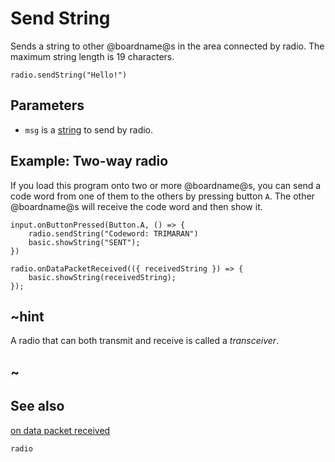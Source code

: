 # Send String

Sends a string to other @boardname@s in the area connected by radio. The
maximum string length is 19 characters.

```sig
radio.sendString("Hello!")
```

## Parameters

* `msg` is a [string](/types/string) to send by radio.


## Example: Two-way radio

If you load this program onto two or more @boardname@s, you can send a
code word from one of them to the others by pressing button `A`.  The
other @boardname@s will receive the code word and then show it.

```blocks
input.onButtonPressed(Button.A, () => {
    radio.sendString("Codeword: TRIMARAN")
    basic.showString("SENT");
})

radio.onDataPacketReceived(({ receivedString }) => {
    basic.showString(receivedString);
});
```

## ~hint

A radio that can both transmit and receive is called a _transceiver_.

## ~

## See also

[on data packet received](/reference/radio/on-data-packet-received)

```package
radio
```